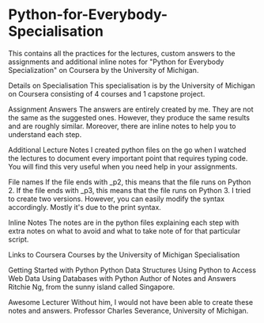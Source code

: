 # Python-for-Everybody-Specialisation
This contains all the practices for the lectures, custom answers to the assignments and additional inline notes for "Python for Everybody Specialization" on Coursera by the University of Michigan.


Details on Specialisation
This specialisation is by the University of Michigan on Coursera consisting of 4 courses and 1 capstone project.

Assignment Answers
The answers are entirely created by me. They are not the same as the suggested ones. However, they produce the same results and are roughly similar. Moreover, there are inline notes to help you to understand each step.

Additional Lecture Notes
I created python files on the go when I watched the lectures to document every important point that requires typing code. You will find this very useful when you need help in your assignments.

File names
If the file ends with _p2, this means that the file runs on Python 2.
If the file ends with _p3, this means that the file runs on Python 3.
I tried to create two versions. However, you can easily modify the syntax accordingly. Mostly it's due to the print syntax.

Inline Notes
The notes are in the python files explaining each step with extra notes on what to avoid and what to take note of for that particular script.

Links to Coursera Courses by the University of Michigan
Specialisation

Getting Started with Python
Python Data Structures
Using Python to Access Web Data
Using Databases with Python
Author of Notes and Answers
Ritchie Ng, from the sunny island called Singapore.

Awesome Lecturer
Without him, I would not have been able to create these notes and answers.
Professor Charles Severance, University of Michigan.
